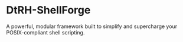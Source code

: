 # DtRH-ShellForge
A powerful, modular framework built to simplify and supercharge your POSIX-compliant shell scripting.
